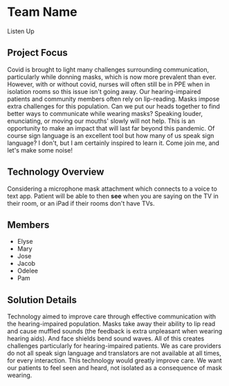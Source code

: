 # Team Name
Listen Up

## Project Focus

Covid is brought to light many challenges surrounding communication, particularly while donning masks, which is now more prevalent than ever. However, with or without covid, nurses will often still be in PPE when in isolation rooms so this issue isn't going away. Our hearing-impaired patients and community members often rely on lip-reading. Masks impose extra challenges for this population. Can we put our heads together to find better ways to communicate while wearing masks? Speaking louder, enunciating, or moving our mouths' slowly will not help. This is an opportunity to make an impact that will last far beyond this pandemic. Of course sign language is an excellent tool but how many of us speak sign language? I don't, but I am certainly inspired to learn it. Come join me, and let's make some noise!

## Technology Overview
Considering a microphone mask attachment which connects to a voice to text app. Patient will be able to then **see** when you are saying on the TV in their room, or an iPad if their rooms don't have TVs.

## Members 
* Elyse
* Mary
* Jose
* Jacob
* Odelee
* Pam

## Solution Details
Technology aimed to improve care through effective communication with the hearing-impaired population. Masks take away their ability to lip read and cause muffled sounds (the feedback is extra unpleasant when wearing hearing aids). And face shields bend sound waves. All of this creates challenges particularly for hearing-impaired patients. We as care providers do not all speak sign language and translators are not available at all times, for every interaction. This technology would greatly improve care. We want our patients to feel seen and heard, not isolated as a consequence of mask wearing.  

